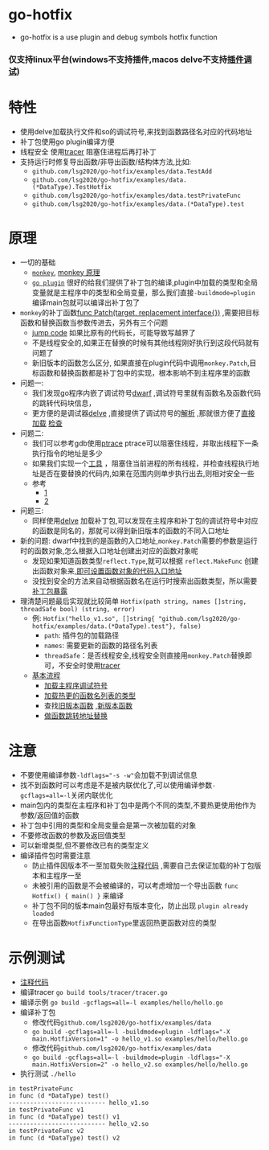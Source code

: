 # go-hotfix
* go-hotfix is a use plugin and debug symbols hotfix function

### 仅支持linux平台(windows不支持插件,macos delve不支持[插件调试](https://github.com/go-delve/delve/issues/1628))

# 特性
* 使用delve加载执行文件和so的调试符号,来找到函数路径名对应的代码地址
* 补丁包使用go plugin编译方便
* 线程安全 使用[tracer](http://github.com/lsg2020/go-hotfix/tree/master/tools/tracer/tracer.go) 阻塞住进程后再打补丁
* 支持运行时修复导出函数/非导出函数/结构体方法,比如:
  * `github.com/lsg2020/go-hotfix/examples/data.TestAdd`
  * `github.com/lsg2020/go-hotfix/examples/data.(*DataType).TestHotfix`
  * `github.com/lsg2020/go-hotfix/examples/data.testPrivateFunc`
  * `github.com/lsg2020/go-hotfix/examples/data.(*DataType).test`

# 原理
* 一切的基础
    * [`monkey`](https://github.com/bouk/monkey), [monkey 原理](https://bou.ke/blog/monkey-patching-in-go/)
    * [`go plugin`](https://pkg.go.dev/plugin) 很好的给我们提供了补丁包的编译,plugin中加载的类型和全局变量就是主程序中的类型和全局变量，那么我们直接`-buildmode=plugin`编译main包就可以编译出补丁包了
* `monkey`的补丁函数[func Patch(target, replacement interface{})](https://github.com/bouk/monkey/blob/b118a17387657e860bb85a0f3dafd15cad03c266/examples/bleep.go#L12-L18) ,需要把目标函数和替换函数当参数传进去，另外有三个问题
  * [jump code](https://github.com/bouk/monkey/blob/b118a17387657e860bb85a0f3dafd15cad03c266/monkey_amd64.go#L4-L17) 如果比原有的代码长，可能导致写越界了
  * 不是线程安全的,如果正在替换的时候有其他线程刚好执行到这段代码就有问题了
  * 新旧版本的函数怎么区分, 如果直接在plugin代码中调用`monkey.Patch`,目标函数和替换函数都是补丁包中的实现，根本影响不到主程序里的函数
* 问题一:
    * 我们发现go程序内嵌了调试符号[dwarf](http://dwarfstd.org/doc/dwarf-2.0.0.pdf) ,调试符号里就有函数名及函数代码的跳转代码块信息，
    * 更方便的是调试器[delve](https://github.com/go-delve/delve) ,直接提供了调试符号的[解析]((https://github.com/go-delve/delve/blob/9d269791d5b9a821eb5cc5d868029bff6e59d231/pkg/proc/bininfo.go#L654)) ,那就很方便了[直接加载](https://github.com/lsg2020/go-hotfix/blob/33e1482416241c52f2e78f6cb1afdb1484a83260/hotfix_linux.go#L30-L38) [检查](https://github.com/lsg2020/go-hotfix/blob/33e1482416241c52f2e78f6cb1afdb1484a83260/hotfix_linux.go#L91-L96)
* 问题二:
    * 我们可以参考gdb使用[ptrace](https://man7.org/linux/man-pages/man2/ptrace.2.html) ptrace可以阻塞住线程，并取出线程下一条执行指令的地址是多少
    * 如果我们实现一个[工具](https://github.com/lsg2020/go-hotfix/blob/master/tools/tracer/tracer.go) ，阻塞住当前进程的所有线程，并检查线程执行地址是否在要替换的代码内,如果在范围内则单步执行出去,则相对安全一些
    * 参考
        * [1](https://stackoverflow.com/questions/18577956/how-to-use-ptrace-to-get-a-consistent-view-of-multiple-threads)
        * [2](https://xz.aliyun.com/t/9815)
* 问题三:
    * 同样使用[delve](https://github.com/go-delve/delve) 加载补丁包,可以发现在主程序和补丁包的调试符号中对应的函数是同名的，那就可以得到新旧版本的函数的不同入口地址
* 新的问题: dwarf中找到的是函数的入口地址,`monkey.Patch`需要的参数是运行时的函数对象,怎么根据入口地址创建出对应的函数对象呢
    * 发现如果知道函数类型`reflect.Type`,就可以根据 `reflect.MakeFunc` 创建出函数对象来,[即可设置函数对象的代码入口地址](https://github.com/AlaxLee/go-forceexport/blob/e177a7245604bc2cffffc17df1df86544042a510/go116/forceexport.go#L33-L53)
    * 没找到安全的方法来自动根据函数名在运行时搜索出函数类型，所以需要[补丁包暴露](https://github.com/lsg2020/go-hotfix/blob/33e1482416241c52f2e78f6cb1afdb1484a83260/examples/hello/hello.go#L17-L30)
* 理清楚问题最后实现就比较简单 `Hotfix(path string, names []string, threadSafe bool) (string, error)`
    * 例: `Hotfix("hello_v1.so", []string{ "github.com/lsg2020/go-hotfix/examples/data.(*DataType).test"}, false)`
        * `path`: 插件包的加载路径
        * `names`: 需要更新的函数的路径名列表
        * `threadSafe`：是否线程安全,线程安全则直接用`monkey.Patch`替换即可，不安全时使用[tracer](https://github.com/lsg2020/go-hotfix/blob/master/tools/tracer/tracer.go)
    * [基本流程](https://github.com/lsg2020/go-hotfix/blob/33e1482416241c52f2e78f6cb1afdb1484a83260/hotfix_linux.go#L23-L103)
        * [加载主程序调试符号](https://github.com/lsg2020/go-hotfix/blob/33e1482416241c52f2e78f6cb1afdb1484a83260/hotfix_linux.go#L30-L38)
        * [加载热更的函数名列表的类型](https://github.com/lsg2020/go-hotfix/blob/33e1482416241c52f2e78f6cb1afdb1484a83260/hotfix_linux.go#L41-L57)
        * 查找[旧版本函数](https://github.com/lsg2020/go-hotfix/blob/33e1482416241c52f2e78f6cb1afdb1484a83260/hotfix_linux.go#L60-L67) ,[新版本函数](https://github.com/lsg2020/go-hotfix/blob/33e1482416241c52f2e78f6cb1afdb1484a83260/hotfix_linux.go#L70-L89)
        * [做函数跳转地址替换](https://github.com/lsg2020/go-hotfix/blob/33e1482416241c52f2e78f6cb1afdb1484a83260/hotfix_linux.go#L98-L102)


# 注意
* 不要使用编译参数`-ldflags="-s -w"`会加载不到调试信息
* 找不到函数时可以考虑是不是被内联优化了,可以使用编译参数`-gcflags=all=-l`关闭内联优化
* main包内的类型在主程序和补丁包中是两个不同的类型,不要热更使用他作为参数/返回值的函数
* 补丁包中引用的类型和全局变量会是第一次被加载的对象
* 不要修改函数的参数及返回值类型
* 可以新增类型,但不要修改已有的类型定义
* 编译插件包时需要注意
  * 防止插件因版本不一至加载失败[注释代码](https://github.com/golang/go/blob/fd6c556dc82253722a7f7b9f554a1892b0ede36e/src/runtime/plugin.go#L51-L56) ,需要自己去保证加载的补丁包版本和主程序一至
  * 未被引用的函数是不会被编译的，可以考虑增加一个导出函数 `func Hotfix() { main() }` 来编译
  * 补丁包不同的版本main包最好有版本变化，防止出现 `plugin already loaded`
  * 在导出函数`HotfixFunctionType`里返回热更函数对应的类型

# 示例测试
* [注释代码](https://github.com/golang/go/blob/fd6c556dc82253722a7f7b9f554a1892b0ede36e/src/runtime/plugin.go#L51-L56)
* 编译tracer `go build tools/tracer/tracer.go`
* 编译示例 `go build -gcflags=all=-l examples/hello/hello.go`
* 编译补丁包
  * 修改代码`github.com/lsg2020/go-hotfix/examples/data`
  * `go build -gcflags=all=-l -buildmode=plugin -ldflags="-X main.HotfixVersion=1" -o hello_v1.so examples/hello/hello.go`
  * 修改代码`github.com/lsg2020/go-hotfix/examples/data`
  * `go build -gcflags=all=-l -buildmode=plugin -ldflags="-X main.HotfixVersion=2" -o hello_v2.so examples/hello/hello.go`
* 执行测试 `./hello`
```
in testPrivateFunc
in func (d *DataType) test()
--------------------------- hello_v1.so
in testPrivateFunc v1
in func (d *DataType) test() v1
--------------------------- hello_v2.so
in testPrivateFunc v2
in func (d *DataType) test() v2
```
